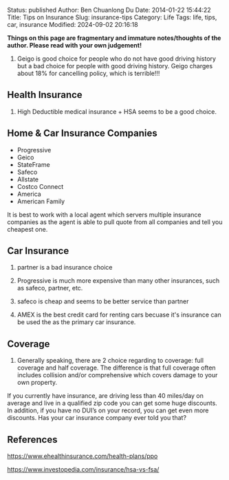 Status: published
Author: Ben Chuanlong Du
Date: 2014-01-22 15:44:22
Title:  Tips on Insurance
Slug: insurance-tips
Category: Life
Tags: life, tips, car, insurance
Modified: 2024-09-02 20:16:18

**Things on this page are fragmentary and immature notes/thoughts of the author. Please read with your own judgement!**


1. Geigo is good choice for people who do not have good driving history
    but a bad choice for people with good driving history.
    Geigo charges about 18% for cancelling policy,
    which is terrible!!!

## Health Insurance

1. High Deductible medical insurance + HSA seems to be a good choice.

## Home & Car Insurance Companies

- Progressive
- Geico
- StateFrame
- Safeco
- Allstate
- Costco Connect
- America
- American Family

It is best to work with a local agent which servers multiple insurance companies
as the agent is able to pull quote from all companies and tell you cheapest one.
 
## Car Insurance

1. partner is a bad insurance choice

2. Progressive is much more expensive than many other insurances, 
    such as safeco, partner, etc.

3. safeco is cheap and seems to be better service than partner

3. AMEX is the best credit card for renting cars
    becuase it's insurance can be used the as the primary car insurance.

## Coverage

1. Generally speaking, there are 2 choice regarding to coverage: full coverage and half coverage.
    The difference is that full coverage often includes collision 
    and/or comprehensive which covers damage to your own property. 


If you currently have insurance, are driving less than 40 miles/day on average and live in a qualified zip code you can get some huge discounts. In addition, if you have no DUI’s on your record, you can get even more discounts. Has your car insurance company ever told you that?

## References

https://www.ehealthinsurance.com/health-plans/ppo

https://www.investopedia.com/insurance/hsa-vs-fsa/
